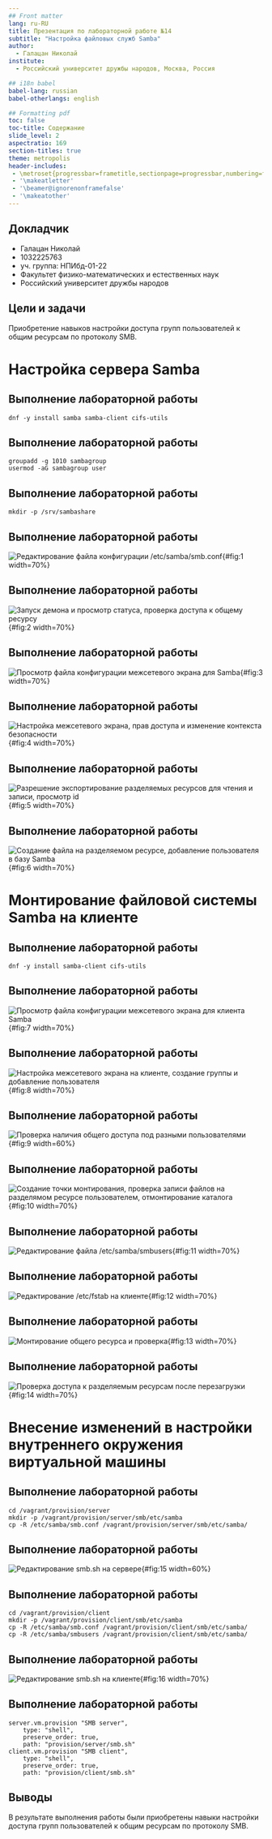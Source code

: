 ```yaml
---
## Front matter
lang: ru-RU
title: Презентация по лабораторной работе №14
subtitle: "Настройка файловых служб Samba"
author:
  - Галацан Николай
institute:
  - Российский университет дружбы народов, Москва, Россия

## i18n babel
babel-lang: russian
babel-otherlangs: english

## Formatting pdf
toc: false
toc-title: Содержание
slide_level: 2
aspectratio: 169
section-titles: true
theme: metropolis
header-includes:
 - \metroset{progressbar=frametitle,sectionpage=progressbar,numbering=fraction}
 - '\makeatletter'
 - '\beamer@ignorenonframefalse'
 - '\makeatother'
---
```



## Докладчик

  * Галацан Николай
  * 1032225763
  * уч. группа: НПИбд-01-22
  * Факультет физико-математических и естественных наук
  * Российский университет дружбы народов

## Цели и задачи

Приобретение навыков настройки доступа групп пользователей к общим ресурсам
по протоколу SMB.

# Настройка сервера Samba

## Выполнение лабораторной работы

```
dnf -y install samba samba-client cifs-utils
```

## Выполнение лабораторной работы

```
groupadd -g 1010 sambagroup
usermod -aG sambagroup user

```

## Выполнение лабораторной работы

```
mkdir -p /srv/sambashare

```
## Выполнение лабораторной работы

![Редактирование файла конфигурации `/etc/samba/smb.conf`](image/1.png){#fig:1 width=70%}

## Выполнение лабораторной работы

![Запуск демона и просмотр статуса, проверка доступа к общему ресурсу](image/2.png){#fig:2 width=70%}

## Выполнение лабораторной работы

![Просмотр файла конфигурации межсетевого экрана для Samba](image/3.png){#fig:3 width=70%}

## Выполнение лабораторной работы

![Настройка межсетевого экрана, прав доступа и изменение контекста безопасности](image/4.png){#fig:4 width=70%}

## Выполнение лабораторной работы 

![Разрешение экспортирование разделяемых ресурсов для чтения и записи, просмотр id](image/5.png){#fig:5 width=70%}


## Выполнение лабораторной работы 

![Создание файла на разделяемом ресурсе, добавление пользователя в базу Samba](image/6.png){#fig:6 width=70%}

# Монтирование файловой системы Samba на клиенте

## Выполнение лабораторной работы

```
dnf -y install samba-client cifs-utils
```

## Выполнение лабораторной работы

![Просмотр файла конфигурации межсетевого экрана для клиента Samba](image/7.png){#fig:7 width=70%}

## Выполнение лабораторной работы

![Настройка межсетевого экрана на клиенте, создание группы и добавление пользователя](image/8.png){#fig:8 width=70%}

## Выполнение лабораторной работы

![Проверка наличия общего доступа под разными пользователями](image/9.png){#fig:9 width=60%}

## Выполнение лабораторной работы

![Создание точки монтирования, проверка записи файлов на разделямом ресурсе пользователем, отмонтирование каталога](image/10.png){#fig:10 width=70%}

## Выполнение лабораторной работы

![Редактирование файла `/etc/samba/smbusers`](image/11.png){#fig:11 width=70%}

## Выполнение лабораторной работы

![Редактирование `/etc/fstab` на клиенте](image/12.png){#fig:12 width=70%}

## Выполнение лабораторной работы

![Монтирование общего ресурса и проверка](image/13.png){#fig:13 width=70%}

## Выполнение лабораторной работы

![Проверка доступа к разделяемым ресурсам после перезагрузки](image/14.png){#fig:14 width=70%}


# Внесение изменений в настройки внутреннего окружения виртуальной машины

## Выполнение лабораторной работы

```
cd /vagrant/provision/server
mkdir -p /vagrant/provision/server/smb/etc/samba
cp -R /etc/samba/smb.conf /vagrant/provision/server/smb/etc/samba/
```


## Выполнение лабораторной работы

![Редактирование smb.sh на сервере](image/15.png){#fig:15 width=60%}



## Выполнение лабораторной работы

```
cd /vagrant/provision/client
mkdir -p /vagrant/provision/client/smb/etc/samba
cp -R /etc/samba/smb.conf /vagrant/provision/client/smb/etc/samba/
cp -R /etc/samba/smbusers /vagrant/provision/client/smb/etc/samba/
```


## Выполнение лабораторной работы

![Редактирование smb.sh на клиенте](image/16.png){#fig:16 width=70%}

## Выполнение лабораторной работы

```
server.vm.provision "SMB server",
	type: "shell",
	preserve_order: true,
	path: "provision/server/smb.sh"
client.vm.provision "SMB client",
	type: "shell",
	preserve_order: true,
	path: "provision/client/smb.sh"
```

## Выводы

В результате выполнения работы были приобретены навыки настройки доступа групп пользователей к общим ресурсам по протоколу SMB.
